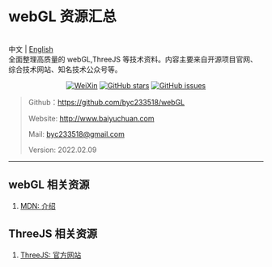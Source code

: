 <p align="center">
  <h1>webGL 资源汇总</h1>
<!--   <img src=""/> -->
  <br>中文 | <a href="README_en.md">English</a>
  <br>全面整理高质量的 webGL,ThreeJS 等技术资料。内容主要来自开源项目官网、综合技术网站、知名技术公众号等。
</p>


<p align="center">
  <a href="#"><img src="https://img.shields.io/badge/Talk-公众号-brightgreen.svg?style=popout-square" alt="WeiXin"></a>
  <a href="https://github.com/byc233518/webGL_guide/stargazers"><img src="https://img.shields.io/github/stars/byc233518/webGL_guide.svg?style=popout-square" alt="GitHub stars"></a>
  <a href="https://github.com/byc233518/webGL_guide/issues"><img src="https://img.shields.io/github/issues/byc233518/webGL_guide.svg?style=popout-square" alt="GitHub issues"></a>
</p>



> Github：https://github.com/byc233518/webGL
>
> Website: http://www.baiyuchuan.com
>
> Mail:       byc233518@gmail.com
>
> Version: 2022.02.09


---

## webGL 相关资源
1. [MDN: 介绍](https://developer.mozilla.org/zh-CN/docs/Web/API/WebGL_API)


## ThreeJS 相关资源
1. [ThreeJS: 官方网站](https://threejs.org/)
